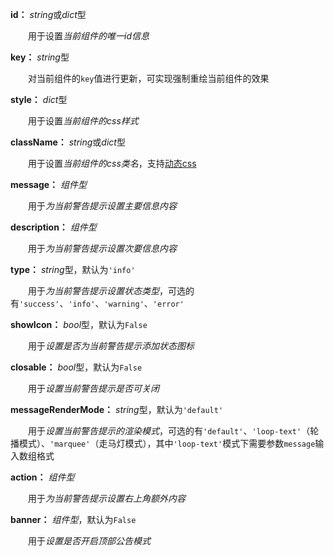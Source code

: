 **id：** *string*或*dict*型

　　用于设置*当前组件的唯一id信息*

**key：** *string*型

　　对当前组件的`key`值进行更新，可实现强制重绘当前组件的效果

**style：** *dict*型

　　用于设置*当前组件的css样式*

**className：** *string*或*dict*型

　　用于设置*当前组件的css类名*，支持[动态css](/advanced-classname)

**message：** *组件型*

　　用于*为当前警告提示设置主要信息内容*

**description：** *组件型*

　　用于*为当前警告提示设置次要信息内容*

**type：** *string*型，默认为`'info'`

　　用于*为当前警告提示设置状态类型*，可选的有`'success'`、`'info'`、`'warning'`、`'error'`

**showIcon：** *bool*型，默认为`False`

　　用于*设置是否为当前警告提示添加状态图标*

**closable：** *bool*型，默认为`False`

　　用于*设置当前警告提示是否可关闭*

**messageRenderMode：** *string*型，默认为`'default'`

　　用于*设置当前警告提示的渲染模式*，可选的有`'default'`、`'loop-text'`（轮播模式）、`'marquee'`（走马灯模式），其中`'loop-text'`模式下需要参数`message`输入数组格式

**action：** *组件型*

　　用于*为当前警告提示设置右上角额外内容*

**banner：** *组件型*，默认为`False`

　　用于*设置是否开启顶部公告模式*